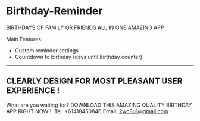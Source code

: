 # Birthday-Reminder

BIRTHDAYS OF FAMILY OR FRIENDS ALL IN ONE AMAZING APP

Main Features:

- Custom reminder settings
- Countdown to birthday (days until birthday counter)

------------------------------------------------------------------
CLEARLY DESIGN FOR MOST PLEASANT USER EXPERIENCE !
------------------------------------------------------------------

What are you waiting for? DOWNLOAD THIS AMAZING QUALITY BIRTHDAY APP RIGHT NOW!!!
Tel: +61418450846
Email: 2wc8u1@gmail.com

